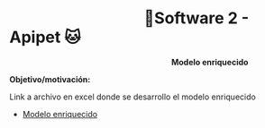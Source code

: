 #  &nbsp;&nbsp;&nbsp;&nbsp;&nbsp;&nbsp;&nbsp;&nbsp;&nbsp;&nbsp;&nbsp;&nbsp;&nbsp;&nbsp;&nbsp;&nbsp;&nbsp;&nbsp;&nbsp;&nbsp;&nbsp;&nbsp;&nbsp;&nbsp;&nbsp;&nbsp;&nbsp;&nbsp;&nbsp;&nbsp;&nbsp;&nbsp;&nbsp;&nbsp;&nbsp;&nbsp;🐶Software 2 - Apipet 🐱  #


&nbsp;&nbsp;&nbsp;&nbsp;&nbsp;&nbsp;&nbsp;&nbsp;&nbsp;&nbsp;&nbsp;&nbsp;&nbsp;&nbsp;&nbsp;&nbsp;&nbsp;&nbsp;&nbsp;&nbsp;&nbsp;&nbsp;&nbsp;&nbsp;&nbsp;&nbsp;&nbsp;&nbsp;&nbsp;&nbsp;&nbsp;&nbsp;&nbsp;&nbsp;&nbsp;&nbsp;&nbsp;&nbsp;&nbsp;&nbsp;&nbsp;&nbsp;&nbsp;&nbsp;&nbsp;&nbsp;&nbsp;&nbsp;&nbsp;&nbsp;&nbsp;&nbsp;&nbsp;&nbsp;&nbsp;&nbsp;&nbsp;&nbsp;&nbsp;&nbsp;&nbsp;&nbsp;&nbsp;&nbsp;&nbsp;&nbsp;&nbsp;&nbsp;&nbsp;&nbsp;&nbsp;&nbsp;
**Modelo enriquecido**

**Objetivo/motivación:**

Link a archivo en excel donde se desarrollo el modelo enriquecido

- [Modelo enriquecido](https://github.com/MiguelRiosT/ApipetDocumentacion/blob/main/Dise%C3%B1o%20detallado/Vista%20funcional/Modelo%20Enriquecido/Modelo%20enriquecido.xlsx)


